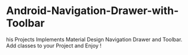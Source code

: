 # Android-Navigation-Drawer-with-Toolbar
his Projects Implements Material Design Navigation Drawer and Toolbar. Add classes to your Project and Enjoy !
